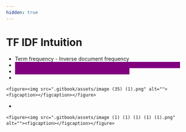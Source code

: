 ```yaml
---
hidden: true
---
```


# TF IDF Intuition

* Term frequency - Inverse document frequency
* <mark style="color:purple;background-color:purple;">**Less importance to words which is occurring in all the documents**</mark>
* <mark style="color:purple;background-color:purple;">**More importance to words which occur rarely**</mark>
*

    <figure><img src=".gitbook/assets/image (35) (1).png" alt=""><figcaption></figcaption></figure>
*

    <figure><img src=".gitbook/assets/image (1) (1) (1) (1) (1).png" alt=""><figcaption></figcaption></figure>
